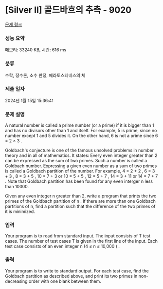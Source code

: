 # [Silver II] 골드바흐의 추측 - 9020 

[문제 링크](https://www.acmicpc.net/problem/9020) 

### 성능 요약

메모리: 33240 KB, 시간: 616 ms

### 분류

수학, 정수론, 소수 판정, 에라토스테네스의 체

### 제출 일자

2024년 1월 15일 15:36:41

### 문제 설명

<p>A natural number is called a prime number (or a prime) if it is bigger than 1 and has no divisors other than 1 and itself. For example, 5 is prime, since no number except 1 and 5 divides it. On the other hand, 6 is not a prime since 6 = 2 × 3 . </p>

<p>Goldbach's conjecture is one of the famous unsolved problems in number theory and in all of mathematics. It states: Every even integer greater than 2 can be expressed as the sum of two primes. Such a number is called a Goldbach number. Expressing a given even number as a sum of two primes is called a Goldbach partition of the number. For example, 4 = 2 + 2 , 6 = 3 + 3 , 8 = 3 + 5 , 10 = 7 + 3 or 10 = 5 + 5 , 12 = 5 + 7 , 14 = 3 + 11 or 14 = 7 + 7 . Note that Goldbach partition has been found for any even interger n less than 10000.</p>

<p>Given any even integer n greater than 2, write a program that prints the two primes of the Goldbach partition of n . If there are more than one Goldbach partitions of n, find a partition such that the difference of the two primes of it is minimized. </p>

### 입력 

 <p>Your program is to read from standard input. The input consists of T test cases. The number of test cases T is given in the first line of the input. Each test case consists of an even integer n (4 ≤ n ≤ 10,000 ) .</p>

### 출력 

 <p>Your program is to write to standard output. For each test case, find the Goldbach partition as described above, and print its two primes in non-decreasing order with one blank between them.</p>

